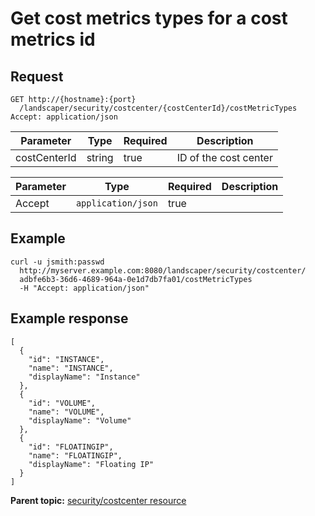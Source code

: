 # Get cost metrics types for a cost metrics id

## Request

```
GET http://{hostname}:{port}
  /landscaper/security/costcenter/{costCenterId}/costMetricTypes
Accept: application/json

```

|Parameter|Type|Required|Description|
|---------|----|--------|-----------|
|costCenterId|string|true|ID of the cost center|

|Parameter|Type|Required|Description|
|---------|----|--------|-----------|
|Accept|`application/json`|true| |

## Example

```
curl -u jsmith:passwd 
  http://myserver.example.com:8080/landscaper/security/costcenter/
  adbfe6b3-36d6-4689-964a-0e1d7db7fa01/costMetricTypes
  -H "Accept: application/json"
```

## Example response

```
[
  {
    "id": "INSTANCE",
    "name": "INSTANCE",
    "displayName": "Instance"
  },
  {
    "id": "VOLUME",
    "name": "VOLUME",
    "displayName": "Volume"
  },
  {
    "id": "FLOATINGIP",
    "name": "FLOATINGIP",
    "displayName": "Floating IP"
  }
]
```

**Parent topic:** [security/costcenter resource](../../com.ibm.edt.api.doc/topics/security_costcenter_.md)

